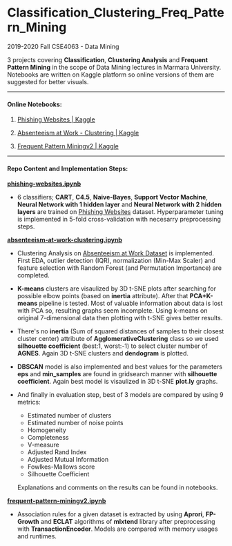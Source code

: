 # Classification_Clustering_Freq_Pattern_Mining

2019-2020 Fall CSE4063 - Data Mining

3 projects covering **Classification**, **Clıustering Analysis** and **Frequent Pattern Mining** in the scope of Data Mining lectures in Marmara University. Notebooks are written on Kaggle platform so online versions of them are suggested for better visuals.

---

#### Online Notebooks:

1. [Phishing Websites | Kaggle](https://www.kaggle.com/hakkoz/phishing-websites)

2. [Absenteeism at Work - Clustering | Kaggle](https://www.kaggle.com/hakkoz/absenteeism-at-work-clustering)

3. [Frequent Pattern Miningv2 | Kaggle](https://www.kaggle.com/hakkoz/frequent-pattern-miningv2)

---

#### Repo Content and Implementation Steps:

[**phishing-websites.ipynb**]()

- 6 classifiers; **CART**, **C4.5**, **Naive-Bayes**, **Support Vector Machine**, **Neural Network with 1 hidden layer** and **Neural Network with 2 hidden layers** are trained on [Phishing Websites](http://archive.ics.uci.edu/ml/datasets/Phishing+Websites) dataset. Hyperparameter tuning is implemented in 5-fold cross-validation with necesarry preprocessing steps.

[**absenteeism-at-work-clustering.ipynb**]()

- Clustering Analysis on [Absenteeism at Work Dataset](https://archive.ics.uci.edu/ml/datasets/Absenteeism+at+work) is implemented. First EDA, outlier detection (IQR), normalization (Min-Max Scaler) and feature selection with Random Forest (and Permutation Importance) are completed.

- **K-means** clusters are visaulized by 3D t-SNE plots after searching for possible elbow points (based on **inertia** attribute). After that **PCA+K-means** pipeline is tested. Most of valuable information about data is lost with PCA so, resulting graphs seem incomplete. Using k-means on original 7-dimensional data then plotting with t-SNE gives better results. 

- There's no **inertia** (Sum of squared distances of samples to their closest cluster center) attribute of **AgglomerativeClustering** class so we used **silhouette coefficient** (best:1, worst:-1) to select cluster number of **AGNES**. Again 3D t-SNE clusters and **dendogram** is plotted.

- **DBSCAN** model is also implemented and best values for the parameters **eps** and **min_samples** are found in gridsearch manner with **silhouette coefficient**. Again best model is visaulized in 3D t-SNE **plot.ly** graphs.

- And finally in evaluation step, best of 3 models are compared by using 9 metrics:
  
  - Estimated number of clusters
  - Estimated number of noise points
  - Homogeneity
  - Completeness
  - V-measure
  - Adjusted Rand Index
  - Adjusted Mutual Information
  - Fowlkes-Mallows score
  - Silhouette Coefficient
  
  Explanations and comments on the results can be found in notebooks.

[**frequent-pattern-miningv2.ipynb**]()

- Association rules for a given dataset is extracted by using **Aprori**, **FP-Growth** and **ECLAT** algorithms of **mlxtend** library after preprocessing with **TransactionEncoder**. Models are compared with memory usages and runtimes.




